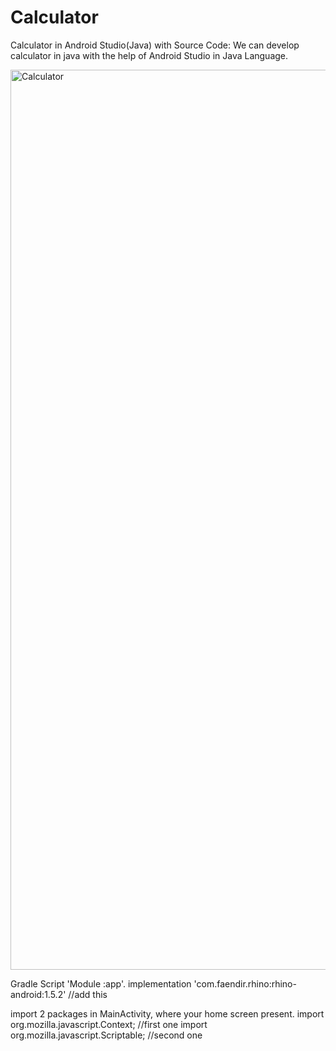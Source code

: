 # Calculator
Calculator in Android Studio(Java) with Source Code: We can develop calculator in java with the help of Android Studio in Java Language.

<img width="1440" alt="Calculator" src="https://user-images.githubusercontent.com/74792529/226418906-65f354f5-1bea-4e29-8828-d3495beb5f7c.png">

Gradle Script 'Module :app'.
implementation 'com.faendir.rhino:rhino-android:1.5.2' //add this

import 2 packages in MainActivity, where your home screen present.
import org.mozilla.javascript.Context; //first one
import org.mozilla.javascript.Scriptable; //second one

